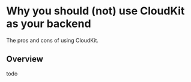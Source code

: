 # Why you should (not) use CloudKit as your backend

The pros and cons of using CloudKit.

## Overview

todo
